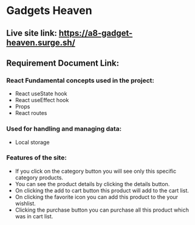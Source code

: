 # Gadgets Heaven
## Live site link: https://a8-gadget-heaven.surge.sh/

## Requirement Document Link: 

### React Fundamental concepts used in the project:
- React useState hook
- React useEffect hook 
- Props
- React routes

### Used for handling and managing data: 
- Local storage

### Features of the site: 
- If you click on the category button you will see only this specific category products.
- You can see the product details by clicking the details button.
- On clicking the add to cart button this product will add to the cart list.
- On clicking the favorite icon you can add this product to the your wishlist.
- Clicking the purchase button you can purchase all this product which was in cart list. 
